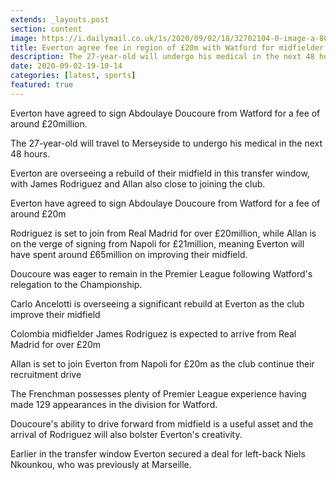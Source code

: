 ```yaml
---
extends: _layouts.post
section: content
image: https://i.dailymail.co.uk/1s/2020/09/02/18/32702104-0-image-a-80_1599069111862.jpg 
title: Everton agree fee in region of £20m with Watford for midfielder Abdoulaye Doucoure  
description: The 27-year-old will undergo his medical in the next 48 hours. Everton are overseeing a rebuild of their midfield, with James Rodriguez and Allan also close to joining the club. 
date: 2020-09-02-19-10-14 
categories: [latest, sports] 
featured: true 
--- 
```

Everton have agreed to sign Abdoulaye Doucoure from Watford for a fee of around £20million.

The 27-year-old will travel to Merseyside to undergo his medical in the next 48 hours.

Everton are overseeing a rebuild of their midfield in this transfer window, with James Rodriguez and Allan also close to joining the club.

Everton have agreed to sign Abdoulaye Doucoure from Watford for a fee of around £20m

Rodriguez is set to join from Real Madrid for over £20million, while Allan is on the verge of signing from Napoli for £21million, meaning Everton will have spent around £65million on improving their midfield.

Doucoure was eager to remain in the Premier League following Watford's relegation to the Championship. 

Carlo Ancelotti is overseeing a significant rebuild at Everton as the club improve their midfield

Colombia midfielder James Rodriguez is expected to arrive from Real Madrid for over £20m

Allan is set to join Everton from Napoli for £20m as the club continue their recruitment drive

The Frenchman possesses plenty of Premier League experience having made 129 appearances in the division for Watford.

Doucoure's ability to drive forward from midfield is a useful asset and the arrival of Rodriguez will also bolster Everton's creativity. 

Earlier in the transfer window Everton secured a deal for left-back Niels Nkounkou, who was previously at Marseille.

